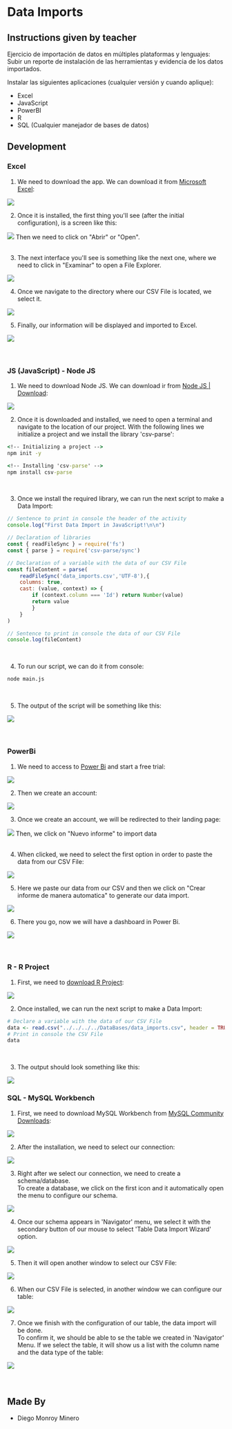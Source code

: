 # Data Imports

## Instructions given by teacher 
Ejercicio de importación de datos en múltiples plataformas y lenguajes:
Subir un reporte de instalación de las herramientas y evidencia de los datos importados.

Instalar las siguientes aplicaciones (cualquier versión y cuando aplique):
* Excel
* JavaScript
* PowerBI
* R
* SQL (Cualquier manejador de bases de datos)

## Development
### Excel
1. We need to download the app. We can download it from [Microsoft Excel](https://www.microsoft.com/es-mx/microsoft-365/excel):  
<img src='Excel/download.png'>  
<br>

2. Once it is installed, the first thing you'll see (after the initial configuration), is a screen like this:  
<img src='Excel/First_page.png'>
Then we need to click on "Abrir" or "Open".<br>
<br>

3. The next interface you'll see is something like the next one, where we need to click in "Examinar" to open a File Explorer.  
<img src='Excel/Open.png'>  
<br>

4. Once we navigate to the directory where our CSV File is located, we select it.
<img src='Excel/Selected_file.png'>  
<br>

5. Finally, our information will be displayed and imported to Excel.
<img src='Excel/data_import.png'>  
<br>
<br>
<br>

### JS (JavaScript) - Node JS
1. We need to download Node JS. We can download ir from [Node JS | Download](https://nodejs.org/es):
<img src='JS/Images/download.png'>  
<br>

2. Once it is downloaded and installed, we need to open a terminal and navigate to the location of our project. With the following lines we initialize a project and we install the library 'csv-parse':  
``` cmd
<!-- Initializing a project -->
npm init -y

<!-- Installing 'csv-parse' -->
npm install csv-parse
```  
<br>

3. Once we install the required library, we can run the next script to make a Data Import:
``` js
// Sentence to print in console the header of the activity
console.log("First Data Import in JavaScript!\n\n") 

// Declaration of libraries
const { readFileSync } = require('fs') 
const { parse } = require('csv-parse/sync')

// Declaration of a variable with the data of our CSV File
const fileContent = parse(
    readFileSync('data_imports.csv','UTF-8'),{
    columns: true,
    cast: (value, context) => {
        if (context.column === 'Id') return Number(value)
        return value
        }
    }
)

// Sentence to print in console the data of our CSV File
console.log(fileContent)
```  
<br>

4. To run our script, we can do it from console:
``` cmd
node main.js
```  
<br>

5. The output of the script will be something like this:
<img src='JS/Images/output.png'>  
<br>
<br>
<br>

### PowerBi
1. We need to access to [Power Bi](https://powerbi.microsoft.com/es-mx/landing/free-account/?ef_id=_k_CjwKCAjw4P6oBhBsEiwAKYVkq8K6jcRKoTCI7a1Tk0wwfqI1ipRcbg2y5Nqe8MqiEXde2VmY1Ruk_RoCO7sQAvD_BwE_k_&OCID=AIDcmm2lib5waq_SEM__k_CjwKCAjw4P6oBhBsEiwAKYVkq8K6jcRKoTCI7a1Tk0wwfqI1ipRcbg2y5Nqe8MqiEXde2VmY1Ruk_RoCO7sQAvD_BwE_k_&gclid=CjwKCAjw4P6oBhBsEiwAKYVkq8K6jcRKoTCI7a1Tk0wwfqI1ipRcbg2y5Nqe8MqiEXde2VmY1Ruk_RoCO7sQAvD_BwE) and start a free trial:
<img src='PowerBi/Trial.png'>  
<br>

2. Then we create an account:
<img src='PowerBi/account.png'>  
<br>

3. Once we create an account, we will be redirected to their landing page:
<img src='PowerBi/First_page.png'>
Then, we click on "Nuevo informe" to import data<br>
<br>

4. When clicked, we need to select the first option in order to paste the data from our CSV File:
<img src='PowerBi/paste.png'>  
<br>

5. Here we paste our data from our CSV and then we click on "Crear informe de manera automatica" to generate our data import.
<img src='PowerBi/data_pasted.png'>  
<br>

6. There you go, now we will have a dashboard in Power Bi.
<img src='PowerBi/data_import.png'>  
<br>
<br>
<br>

### R - R Project
1. First, we need to [download R Project](https://cran.r-project.org/bin/windows/base/):  
<img src='R/images/download.png'>  
<br>

2. Once installed, we can run the next script to make a Data Import:
``` R
# Declare a variable with the data of our CSV File
data <- read.csv("../../../../DataBases/data_imports.csv", header = TRUE, sep = ",")
# Print in console the CSV File
data
```  
<br>

3. The output should look something like this:
<img src='R/images/output.png'>  
<br>



### SQL - MySQL Workbench
1. First, we need to download MySQL Workbench from [MySQL Community Downloads](https://dev.mysql.com/downloads/workbench/):  
<img src='SQL/download.png'>  
<br>

2. After the installation, we need to select our connection:  
<img src='SQL/first_page.png'>  
<br>

3. Right after we select our connection, we need to create a schema/database.   
To create a database, we click on the first icon and it automatically open the menu to configure our schema.  
<img src='SQL/create_schema.png'>  
<br>

4. Once our schema appears in 'Navigator' menu, we select it with the secondary button of our mouse to select 'Table Data Import Wizard' option.  
<img src='SQL/table_import.png'>  
<br>

5. Then it will open another window to select our CSV File:
<img src='SQL/path.png'>  
<br>

6. When our CSV File is selected, in another window we can configure our table:
<img src='SQL/configuration_table.png'>  
<br>

7. Once we finish with the configuration of our table, the data import will be done.  
To confirm it, we should be able to se the table we created in 'Navigator' Menu. If we select the table, it will show us a list with the column name and the data type of the table:
<img src='SQL/data_import.png'>  
<br>
<br>
<br>

## Made By
- Diego Monroy Minero